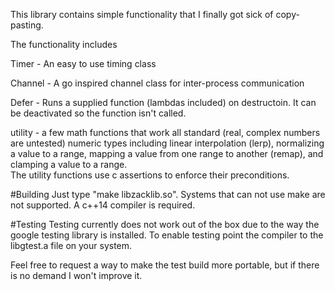 This library contains simple functionality that I finally got sick of copy-pasting.

The functionality includes

Timer - An easy to use timing class  

Channel - A go inspired channel class for inter-process communication  

Defer - Runs a supplied function (lambdas included) on destructoin. It can be deactivated so the function isn't called.

utility - a few math functions that work all standard (real, complex numbers are untested) numeric types including linear interpolation (lerp), normalizing a value to a range, mapping a value from one range to another (remap), and clamping a value to a range.  
The utility functions use c assertions to enforce their preconditions.


#Building
Just type "make libzacklib.so". Systems that can not use make are not supported. A c++14 compiler is required. 

#Testing
Testing currently does not work out of the box due to the way the google testing library is installed.
To enable testing point the compiler to the libgtest.a file on your system.

Feel free to request a way to make the test build more portable, but if there is no demand I won't improve it.

